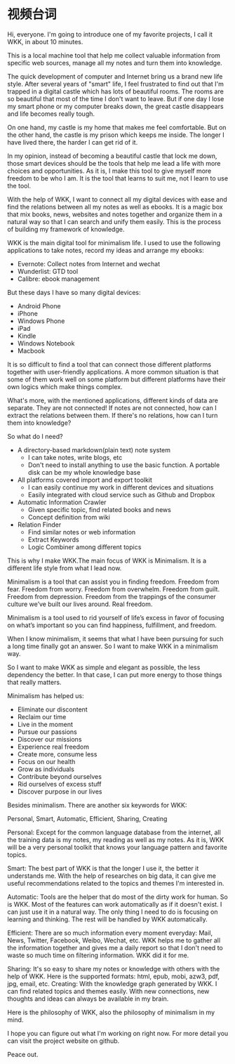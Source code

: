 # 视频台词

Hi, everyone. I'm going to introduce one of my favorite projects, I call it WKK, in about 10 minutes.

This is a local machine tool that help me collect valuable information from specific web sources, manage all my notes and turn them into knowledge.

The quick development of computer and Internet bring us a brand new life style. After several years of "smart" life, I feel frustrated to find out that I'm trapped in a digital castle which has lots of beautiful rooms. The rooms are so beautiful that most of the time I don't want to leave. But if one day I lose my smart phone or my computer breaks down, the great castle disappears and life becomes really tough.

On one hand, my castle is my home that makes me feel comfortable. But on the other hand, the castle is my prison which keeps me inside. The longer I have lived there, the harder I can get rid of it.

In my opinion, instead of becoming a beautiful castle that lock me down, those smart devices should be the tools that help me lead a life with more choices and opportunities. As it is, I make this tool to give myself more freedom to be who I am. It is the tool that learns to suit me, not I learn to use the tool.

With the help of WKK, I want to connect all my digital devices with ease and find the relations between all my notes as well as ebooks. It is a magic box that mix books, news, websites and notes together and organize them in a natural way so that I can search and unify them easily. This is the process of building my framework of knowledge.

WKK is the main digital tool for minimalism life. I used to use the following applications to take notes, record my ideas and arrange my ebooks:

+ Evernote: Collect notes from Internet and wechat
+ Wunderlist: GTD tool
+ Calibre: ebook management

But these days I have so many digital devices:

+ Android Phone
+ iPhone
+ Windows Phone
+ iPad
+ Kindle
+ Windows Notebook
+ Macbook

It is so difficult to find a tool that can connect those different platforms together with user-friendly applications. A more common situation is that some of them work well on some platform but different platforms have their own logics which make things complex.

What's more, with the mentioned applications, different kinds of data are separate. They are not connected! If notes are not connected, how can I extract the relations between them. If there's no relations, how can I turn them into knowledge?

So what do I need?

+ A directory-based markdown(plain text) note system
    + I can take notes, write blogs, etc
    + Don't need to install anything to use the basic function. A portable disk can be my whole knowledge base
+ All platforms covered import and export toolkit
    + I can easily continue my work in different devices and situations
    + Easily integrated with cloud service such as Github and Dropbox
+ Automatic Information Crawler
    + Given specific topic, find related books and news
    + Concept definition from wiki
+ Relation Finder
    + Find similar notes or web information
    + Extract Keywords
    + Logic Combiner among different topics

This is why I make WKK.The main focus of WKK is Minimalism. It is a different life style from what I lead now.

Minimalism is a tool that can assist you in finding freedom. Freedom from fear. Freedom from worry. Freedom from overwhelm. Freedom from guilt. Freedom from depression. Freedom from the trappings of the consumer culture we’ve built our lives around. Real freedom.

Minimalism is a tool used to rid yourself of life’s excess in favor of focusing on what’s important so you can find happiness, fulfillment, and freedom.

When I know minimalism, it seems that what I have been pursuing for such a long time finally got an answer. So I want to make WKK in a minimalism way.

So I want to make WKK as simple and elegant as possible, the less dependency the better. In that case, I can put more energy to those things that really matters.

Minimalism has helped us:

+ Eliminate our discontent
+ Reclaim our time
+ Live in the moment
+ Pursue our passions
+ Discover our missions
+ Experience real freedom
+ Create more, consume less
+ Focus on our health
+ Grow as individuals
+ Contribute beyond ourselves
+ Rid ourselves of excess stuff
+ Discover purpose in our lives

Besides minimalism. There are another six keywords for WKK:

Personal, Smart, Automatic, Efficient, Sharing, Creating

Personal: Except for the common language database from the internet, all the training data is my notes, my reading as well as my notes. As it is, WKK will be a very personal toolkit that knows your language pattern and favorite topics.

Smart: The best part of WKK is that the longer I use it, the better it understands me. With the help of researches on big data, it can give me useful recommendations related to the topics and themes I'm interested in.

Automatic: Tools are the helper that do most of the dirty work for human. So is WKK. Most of the features can work automatically as if it doesn't exist. I can just use it in a natural way. The only thing I need to do is focusing on learning and thinking. The rest will be handled by WKK automatically.

Efficient: There are so much information every moment everyday: Mail, News, Twitter, Facebook, Weibo, Wechat, etc. WKK helps me to gather all the information together and gives me a daily report so that I don't need to waste so much time on filtering information. WKK did it for me.

Sharing: It's so easy to share my notes or knowledge with others with the help of WKK. Here is the supported formats: html, epub, mobi, azw3, pdf, jpg, email, etc.
Creating: With the knowledge graph generated by WKK. I can find related topics and themes easily. With new connections, new thoughts and ideas can always be available in my brain.

Here is the philosophy of WKK, also the philosophy of minimalism in my mind.

I hope you can figure out what I'm working on right now. For more detail you can visit the project website on github.

Peace out.

